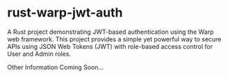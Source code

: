 # rust-warp-jwt-auth

A Rust project demonstrating JWT-based authentication using the Warp web framework. This project provides a simple yet powerful way to secure APIs using JSON Web Tokens (JWT) with role-based access control for User and Admin roles.

Other Information Coming Soon...

